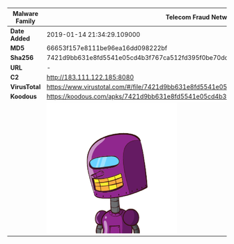 | Malware Family | Telecom Fraud Network for South Koreans                      |
| -------------- | ------------------------------------------------------------ |
| **Date Added** | 2019-01-14 21:34:29.109000                                                   |
| **MD5**        | 66653f157e8111be96ea16dd098222bf                             |
| **Sha256**     | 7421d9bb631e8fd5541e05cd4b3f767ca512fd395f0be70dcee510323ce2e894 |
| **URL**        | -                                                            |
| **C2**         | http://183.111.122.185:8080 |
| **VirusTotal** | https://www.virustotal.com/#/file/7421d9bb631e8fd5541e05cd4b3f767ca512fd395f0be70dcee510323ce2e894/detection |
| **Koodous**    | https://koodous.com/apks/7421d9bb631e8fd5541e05cd4b3f767ca512fd395f0be70dcee510323ce2e894 |
|                | ![](../assets/7421d9bb631e8fd5541e05cd4b3f767ca512fd395f0be70dcee510323ce2e894.png) |